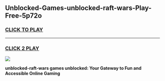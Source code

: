 
## Unblocked-Games-unblocked-raft-wars-Play-Free-5p72o
<h3>
<a href="https://premium76.site?title=unblocked-raft-wars&ref=17A">CLICK TO PLAY</a></h3>
<hr>

<h3>
<a href="https://premium76.site?title=unblocked-raft-wars&ref=17A">CLICK 2 PLAY</a>
  
</h3>

<a href="https://premium76.site?title=unblocked-raft-wars&ref=17A"><img src="https://clearcache.store/games.png"></a>


**unblocked-raft-wars games unblocked: Your Gateway to Fun and Accessible Online Gaming**
